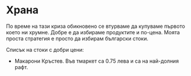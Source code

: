 # Храна

По време на тази криза обикновено се втурваме да купуваме първото което ни хрумне.
Добре е да избираме продуктите и по-цена.
Моята проста стратегия е просто да избирам български стоки.

Списък на стоки с добри цени:
- Макарони Кръстев. Във тмаркет са 0.75 лева и са на най-долния рафт.

